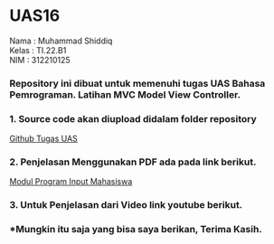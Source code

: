 # UAS16
Nama : Muhammad Shiddiq <br> 
Kelas : TI.22.B1 <br>
NIM : 312210125 <br>

### Repository ini dibuat untuk memenuhi tugas UAS Bahasa Pemrograman. Latihan MVC Model View Controller.

### 1. Source code akan diupload didalam folder repository
[Github Tugas UAS](https://github.com/Mushi1221/UAS16)

### 2. Penjelasan Menggunakan PDF ada pada link berikut.
[Modul Program Input Mahasiswa](https://drive.google.com/file/d/1S0aobsYLn38e-3G62k_hMwoyAKEqb0B0/view?usp=sharing)

### 3. Untuk Penjelasan dari Video link youtube berikut.

### *Mungkin itu saja yang bisa saya berikan, Terima Kasih. 
